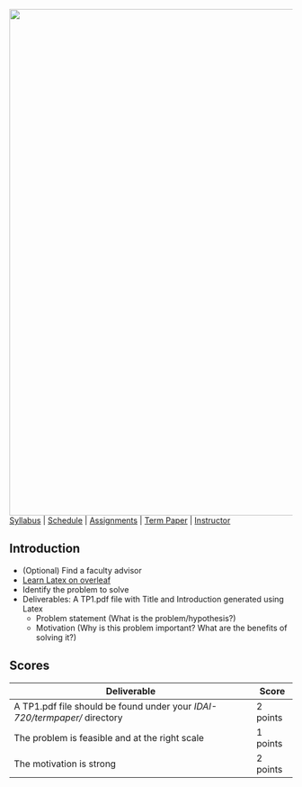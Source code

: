[<img width=900 src="../img/title.png?raw=yes">](../README.md)   
[Syllabus](../README.md) |
[Schedule](../schedule.md) |
[Assignments](../assignments/README.md) |
[Term Paper](README.md) |
[Instructor](http://zhe-yu.github.io) 

## Introduction

 - (Optional) Find a faculty advisor
 - [Learn Latex on overleaf](https://www.overleaf.com/learn/latex/Learn_LaTeX_in_30_minutes)
 - Identify the problem to solve
 - Deliverables: A TP1.pdf file with Title and Introduction generated using Latex
    + Problem statement (What is the problem/hypothesis?)
    + Motivation (Why is this problem important? What are the benefits of solving it?)

## Scores
 | Deliverable | Score |
 |------------|--------|
 | A TP1.pdf file should be found under your _IDAI-720/termpaper/_ directory | 2 points|
 | The problem is feasible and at the right scale | 1 points |
 | The motivation is strong | 2 points |
